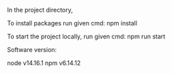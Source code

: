In the project directory,

To install packages run given cmd:
npm install

To start the project locally, run given cmd:
npm run start

Software version:

node v14.16.1
npm v6.14.12

